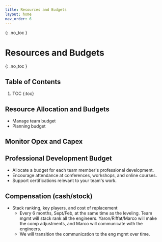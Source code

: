 ```yaml
---
title: Resources and Budgets
layout: home
nav_order: 6
---
```

{: .no_toc }
# Resources and Budgets

{: .no_toc }
## Table of Contents

1. TOC
{:toc}

## Resource Allocation and Budgets

  * Manage team budget  
  * Planning budget

## Monitor Opex and Capex

## Professional Development Budget

- Allocate a budget for each team member's professional development.
- Encourage attendance at conferences, workshops, and online courses.
- Support certifications relevant to your team's work.

## Compensation (cash/stock)

  * Stack ranking, key players, and cost of replacement  
    * Every 6 months, Sept/Feb, at the same time as the leveling. Team mgmt will stack rank all the engineers. Yaron/Riffat/Marco will make the comp adjustments, and Marco will communicate with the engineers.  
    * We will transition the communication to the eng mgmt over time.

